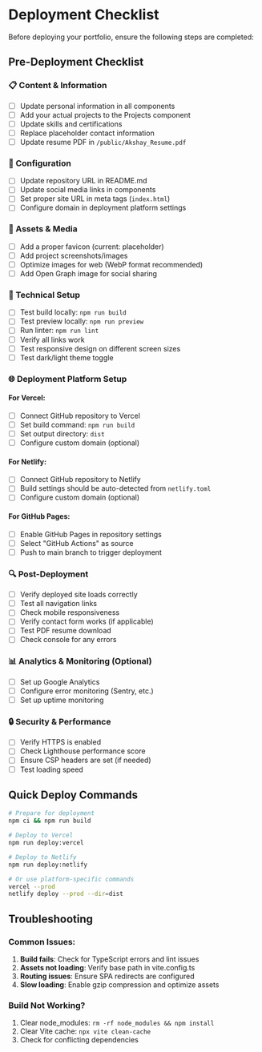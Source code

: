 # Deployment Checklist

Before deploying your portfolio, ensure the following steps are completed:

## Pre-Deployment Checklist

### 📋 Content & Information
- [ ] Update personal information in all components
- [ ] Add your actual projects to the Projects component
- [ ] Update skills and certifications
- [ ] Replace placeholder contact information
- [ ] Update resume PDF in `/public/Akshay_Resume.pdf`

### 🔧 Configuration
- [ ] Update repository URL in README.md
- [ ] Update social media links in components
- [ ] Set proper site URL in meta tags (`index.html`)
- [ ] Configure domain in deployment platform settings

### 🎨 Assets & Media
- [ ] Add a proper favicon (current: placeholder)
- [ ] Add project screenshots/images
- [ ] Optimize images for web (WebP format recommended)
- [ ] Add Open Graph image for social sharing

### 🚀 Technical Setup
- [ ] Test build locally: `npm run build`
- [ ] Test preview locally: `npm run preview`
- [ ] Run linter: `npm run lint`
- [ ] Verify all links work
- [ ] Test responsive design on different screen sizes
- [ ] Test dark/light theme toggle

### 🌐 Deployment Platform Setup

#### For Vercel:
- [ ] Connect GitHub repository to Vercel
- [ ] Set build command: `npm run build`
- [ ] Set output directory: `dist`
- [ ] Configure custom domain (optional)

#### For Netlify:
- [ ] Connect GitHub repository to Netlify
- [ ] Build settings should be auto-detected from `netlify.toml`
- [ ] Configure custom domain (optional)

#### For GitHub Pages:
- [ ] Enable GitHub Pages in repository settings
- [ ] Select "GitHub Actions" as source
- [ ] Push to main branch to trigger deployment

### 🔍 Post-Deployment
- [ ] Verify deployed site loads correctly
- [ ] Test all navigation links
- [ ] Check mobile responsiveness
- [ ] Verify contact form works (if applicable)
- [ ] Test PDF resume download
- [ ] Check console for any errors

### 📊 Analytics & Monitoring (Optional)
- [ ] Set up Google Analytics
- [ ] Configure error monitoring (Sentry, etc.)
- [ ] Set up uptime monitoring

### 🔒 Security & Performance
- [ ] Verify HTTPS is enabled
- [ ] Check Lighthouse performance score
- [ ] Ensure CSP headers are set (if needed)
- [ ] Test loading speed

## Quick Deploy Commands

```bash
# Prepare for deployment
npm ci && npm run build

# Deploy to Vercel
npm run deploy:vercel

# Deploy to Netlify
npm run deploy:netlify

# Or use platform-specific commands
vercel --prod
netlify deploy --prod --dir=dist
```

## Troubleshooting

### Common Issues:
1. **Build fails**: Check for TypeScript errors and lint issues
2. **Assets not loading**: Verify base path in vite.config.ts
3. **Routing issues**: Ensure SPA redirects are configured
4. **Slow loading**: Enable gzip compression and optimize assets

### Build Not Working?
1. Clear node_modules: `rm -rf node_modules && npm install`
2. Clear Vite cache: `npx vite clean-cache`
3. Check for conflicting dependencies
